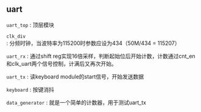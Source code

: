 ## uart

`uart_top` : 顶层模块

`clk_div`  : 分频时钟，当波特率为115200时参数应设为434（50M/434 = 115207）

`uart_rx`  : 通过shift reg实现16倍采样，判断起始位后开始计数，计数通过cnt_en和clk_uart两个信号控制，计满后又再次开始。

`uart_tx`  : 读keyboard module的start信号，开始发送数据

`keyboard` : 按键消抖

`data_generator` : 就是一个简单的计数器，用于测试uart_tx